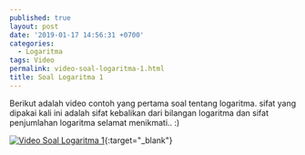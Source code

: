 ```yaml
---
published: true
layout: post
date: '2019-01-17 14:56:31 +0700'
categories:
  - Logaritma
tags: Video
permalink: video-soal-logaritma-1.html
title: Soal Logaritma 1
---
```

Berikut adalah video contoh yang pertama soal tentang logaritma.
sifat yang dipakai kali ini adalah sifat kebalikan dari bilangan logaritma dan sifat penjumlahan logaritma 
selamat menikmati..  :)

[![Video Soal Logaritma 1](https://img.youtube.com/vi/Kq_qDN4mhTw/0.jpg)](https://www.youtube.com/watch?v=Kq_qDN4mhTw){:target="_blank"}
